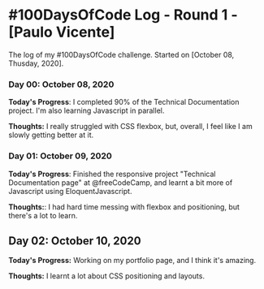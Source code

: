# #100DaysOfCode Log - Round 1 - [Paulo Vicente]

The log of my #100DaysOfCode challenge. Started on [October 08, Thusday, 2020].

### Day 00: October 08, 2020

**Today's Progress**: I completed 90% of the Technical Documentation project. I'm also learning Javascript in parallel.

**Thoughts:** I really struggled with CSS flexbox, but, overall, I feel like I am slowly getting better at it.


### Day 01: October 09, 2020

**Today's Progress**: Finished the responsive project "Technical Documentation page" at @freeCodeCamp, and learnt a bit more of Javascript using EloquentJavascript.

**Thoughts:**: I had hard time messing with flexbox and positioning, but there's a lot to learn.


## Day 02: October 10, 2020

**Today's Progress:** Working on my portfolio page, and I think it's amazing.

**Thoughts:** I learnt a lot about CSS positioning and layouts.
